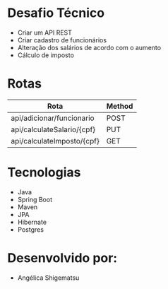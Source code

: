 # Desafio Técnico
- Criar um API REST
- Criar cadastro de funcionários
- Alteração dos salários de acordo com o aumento
- Cálculo de imposto

# Rotas
| Rota                        |     Method    |     
| ----------------------------| ------------- | 
| api/adicionar/funcionario   | POST          |
| api/calculateSalario/{cpf}  | PUT           | 
| api/calculateImposto/{cpf}  | GET           | 

# Tecnologias
- Java
- Spring Boot
- Maven
- JPA
- Hibernate
- Postgres

# Desenvolvido por:
- Angélica Shigematsu

